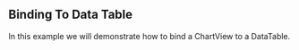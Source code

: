 ## Binding To Data Table
In this example we will demonstrate how to bind a ChartView to a DataTable. 

[//]: <keywords: databinding, mvvm, barseries, datatable>
